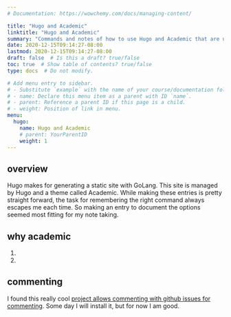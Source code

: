 ```yaml
---
# Documentation: https://wowchemy.com/docs/managing-content/

title: "Hugo and Academic"
linktitle: "Hugo and Academic"
summary: "Commands and notes of how to use Hugo and Academic that are useful to me"
date: 2020-12-15T09:14:27-08:00
lastmod: 2020-12-15T09:14:27-08:00
draft: false  # Is this a draft? true/false
toc: true  # Show table of contents? true/false
type: docs  # Do not modify.

# Add menu entry to sidebar.
# - Substitute `example` with the name of your course/documentation folder.
# - name: Declare this menu item as a parent with ID `name`.
# - parent: Reference a parent ID if this page is a child.
# - weight: Position of link in menu.
menu:
  hugo:
    name: Hugo and Academic
    # parent: YourParentID
    weight: 1
---
```


## overview

Hugo makes for generating a static site with GoLang. This site is managed by Hugo
and a theme called Academic. While making these entries is pretty straight forward,
the task for remembering the right command always escapes me each time. So making
an entry to document the options seemed most fitting for my note taking.

## why academic

1. 
1.

## commenting

I found this really cool [project allows commenting with github issues for commenting](https://utteranc.es/).
Some day I will install it, but for now I am good.